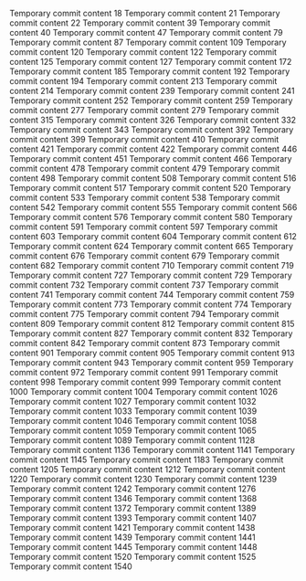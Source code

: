 Temporary commit content 18
Temporary commit content 21
Temporary commit content 22
Temporary commit content 39
Temporary commit content 40
Temporary commit content 47
Temporary commit content 79
Temporary commit content 87
Temporary commit content 109
Temporary commit content 120
Temporary commit content 122
Temporary commit content 125
Temporary commit content 127
Temporary commit content 172
Temporary commit content 185
Temporary commit content 192
Temporary commit content 194
Temporary commit content 213
Temporary commit content 214
Temporary commit content 239
Temporary commit content 241
Temporary commit content 252
Temporary commit content 259
Temporary commit content 277
Temporary commit content 279
Temporary commit content 315
Temporary commit content 326
Temporary commit content 332
Temporary commit content 343
Temporary commit content 392
Temporary commit content 399
Temporary commit content 410
Temporary commit content 421
Temporary commit content 422
Temporary commit content 446
Temporary commit content 451
Temporary commit content 466
Temporary commit content 478
Temporary commit content 479
Temporary commit content 498
Temporary commit content 508
Temporary commit content 516
Temporary commit content 517
Temporary commit content 520
Temporary commit content 533
Temporary commit content 538
Temporary commit content 542
Temporary commit content 555
Temporary commit content 566
Temporary commit content 576
Temporary commit content 580
Temporary commit content 591
Temporary commit content 597
Temporary commit content 603
Temporary commit content 604
Temporary commit content 612
Temporary commit content 624
Temporary commit content 665
Temporary commit content 676
Temporary commit content 679
Temporary commit content 682
Temporary commit content 710
Temporary commit content 719
Temporary commit content 727
Temporary commit content 729
Temporary commit content 732
Temporary commit content 737
Temporary commit content 741
Temporary commit content 744
Temporary commit content 759
Temporary commit content 773
Temporary commit content 774
Temporary commit content 775
Temporary commit content 794
Temporary commit content 809
Temporary commit content 812
Temporary commit content 815
Temporary commit content 827
Temporary commit content 832
Temporary commit content 842
Temporary commit content 873
Temporary commit content 901
Temporary commit content 905
Temporary commit content 913
Temporary commit content 943
Temporary commit content 959
Temporary commit content 972
Temporary commit content 991
Temporary commit content 998
Temporary commit content 999
Temporary commit content 1000
Temporary commit content 1004
Temporary commit content 1026
Temporary commit content 1027
Temporary commit content 1032
Temporary commit content 1033
Temporary commit content 1039
Temporary commit content 1046
Temporary commit content 1058
Temporary commit content 1059
Temporary commit content 1065
Temporary commit content 1089
Temporary commit content 1128
Temporary commit content 1136
Temporary commit content 1141
Temporary commit content 1145
Temporary commit content 1183
Temporary commit content 1205
Temporary commit content 1212
Temporary commit content 1220
Temporary commit content 1230
Temporary commit content 1239
Temporary commit content 1242
Temporary commit content 1276
Temporary commit content 1346
Temporary commit content 1368
Temporary commit content 1372
Temporary commit content 1389
Temporary commit content 1393
Temporary commit content 1407
Temporary commit content 1421
Temporary commit content 1438
Temporary commit content 1439
Temporary commit content 1441
Temporary commit content 1445
Temporary commit content 1448
Temporary commit content 1520
Temporary commit content 1525
Temporary commit content 1540
